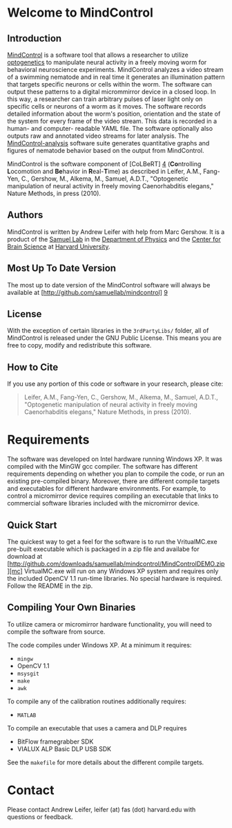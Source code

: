 Welcome to MindControl
======================

Introduction
------------

[MindControl][1] is a software tool that allows a researcher to utilize [optogenetics][2] to manipulate neural activity in a freely moving worm for behavioral neuroscience experiments. MindControl analyzes a video stream of a swimming nematode and in real time it generates an illumination pattern that targets specific neurons or cells within the worm. The software can output these patterns to a digital micrommirror device in a closed loop. In this way, a researcher can train arbitrary pulses of laser light only on specific cells or neurons of a worm as it moves. The software records detailed information about the worm's position, orientation and the state of the system for every frame of the video stream. This data is recorded in a human- and computer- readable YAML file. The software optionally also outputs raw and annotated video streams for later analysis. The [MindControl-analysis][3] software suite generates quantitative graphs and figures of nematode behavior based on the output from MindControl.

MindControl is the software component of [CoLBeRT] [4] (**Co**ntrolling **L**ocomotion and **Be**havior in **R**eal-**T**ime) as described in Leifer, A.M., Fang-Yen, C., Gershow, M., Alkema, M., Samuel, A.D.T., "Optogenetic manipulation of neural activity in freely moving Caenorhabditis elegans," Nature Methods, in press (2010).

  [1]: http://github.com/samuellab/mindcontrol
  [2]: 	http://en.wikipedia.org/wiki/Optogenetics
  [3]: http://github.com/samuellab/mindcontrol-analysis
  [4]: http://colbert.physics.harvard.edu
  [5]: http://worms.physics.harvard.edu


Authors
-------

MindControl is written by Andrew Leifer with help from Marc Gershow. It is a product of the [Samuel Lab][5] in the [Department of Physics][6] and the [Center for Brain Science][7] at [Harvard University][8]. 

  [6]: http://physics.harvard.edu/
  [7]: http://cbs.fas.harvard.edu/
  [8]: http://harvard.edu

Most Up To Date Version
-----------------------
The most up to date version of the MindControl software will always be available at [http://github.com/samuellab/mindcontrol] [9]

  [9]: http://github.com/samuellab/mindcontrol  

License
-------
With the exception of certain libraries in the `3rdPartyLibs/` folder, all of MindControl is released under the GNU Public License. This means you are free to copy, modify and redistribute this software. 


How to Cite
-----------

If you use any portion of this code or software in your research, please cite:

> Leifer, A.M., Fang-Yen, C., Gershow, M., Alkema, M., Samuel, A.D.T., "Optogenetic manipulation of neural activity in freely moving Caenorhabditis elegans," Nature Methods, in press (2010).

Requirements
============
The software was developed on Intel hardware running Windows XP. It was compiled with the MinGW gcc compiler.  The software has different requirements depending on whether you plan to compile the code, or run an existing pre-compiled binary. Moreover, there are different compile targets and executables for different hardware environments. For example, to control a micromirror device requires compiling an executable that links to commercial software libraries included with the micromirror device.


Quick Start
------------------
The quickest way to get a feel for the software is to run the VritualMC.exe pre-built executable which is packaged in a zip file and availabe for download at [http://github.com/downloads/samuellab/mindcontrol/MindControlDEMO.zip][mc] VirtualMC.exe will run on any Windows XP system and requires only the included OpenCV 1.1 run-time libraries. No special hardware is required. Follow the README in the zip.

[mc]: http://github.com/downloads/samuellab/mindcontrol/MindControlDEMO.zip

Compiling Your Own Binaries
---------------------------
To utilize camera or micromirror hardware functionality, you will need to compile the software from source. 

The code compiles under Windows XP. At a minimum it requires:

*	`mingw`
*	OpenCV 1.1
*	`msysgit`
*	`make`
*	`awk`

To compile any of the calibration routines additionally requires:

*	`MATLAB`

To compile an executable that uses a camera and DLP requires

*	BitFlow framegrabber SDK
*	VIALUX ALP Basic DLP USB SDK

See the `makefile` for more details about the different compile targets. 

Contact
=======
Please contact Andrew Leifer, leifer (at) fas (dot) harvard.edu with questions or feedback.
